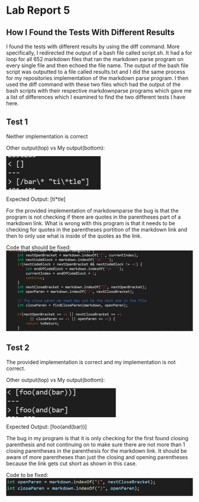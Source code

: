 # Lab Report 5
## How I Found the Tests With Different Results

I found the tests with different results by using the diff command. More specifically, I redirected the output of a bash file called script.sh. It had a for loop for all 652 markdown files that ran the markdown parse program on every single file and then echoed the file name. The output of the bash file script was outputted to a file called results.txt and I did the same process for my repositories implementation of the markdown parse program. I then used the diff command with these two files which had the output of the bash scripts with their respective markdownparse programs which gave me a list of differences which I examined to find the two different tests I have here.

## Test 1
Neither implementation is correct

Other output(top) vs My output(bottom):

![Image](pictures/lab5img1.png)

Expected Output:
[ti*tle]

For the provided implementation of markdownparse the bug is that the program is not checking if there are quotes in the parentheses part of a markdown link. What is wrong with this program is that it needs to be checking for quotes in the parentheses portition of the markdown link and then to only use what is inside of the quotes as the link.

Code that should be fixed:
![Image](pictures/lab5img3.png)

## Test 2
The provided implementation is correct and my implementation is not correct.

Other output(top) vs My output(bottom):

![Image](pictures/lab5img4.png)

Expected Output:
[foo(and(bar))]

The bug in my program is that it is only checking for the first found closing parenthesis and not continuing on to make sure there are not more than 1 closing parentheses in the parenthesis for the markdown link. It should be aware of more parentheses than just the closing and opening parentheses because the link gets cut short as shown in this case.

Code to be fixed:
![Image](pictures/lab5img5.png)

